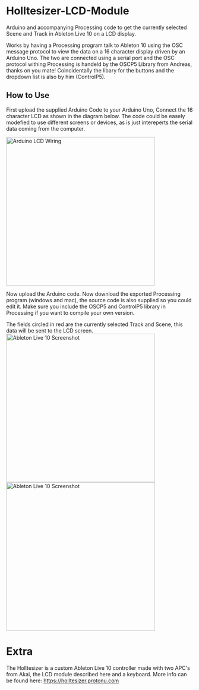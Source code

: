 # Holltesizer-LCD-Module
Arduino and accompanying Processing code to get the currently selected Scene and Track in Ableton Live 10 on a LCD display.

Works by having a Processing program talk to Ableton 10 using the OSC message protocol to view the data on a 16 character display driven by an Arduino Uno. The two are connected using a serial port and the OSC protocol withing Processing is handeld by the OSCP5 Library from Andreas, thanks on you mate! Coincidentally the libary for the buttons and the dropdown list is also by him (ControlP5).

## How to Use
First upload the supplied Arduino Code to your Arduino Uno, Connect the 16 character LCD as shown in the diagram below. The code could be easely modefied to use different screens or devices, as is just intereperts the serial data coming from the computer.

<img src="https://holltesizer.protonu.com/Arduino%20LCD%20Wiring.png" alt="Arduino LCD Wiring" width="auto" height="400">

Now upload the Arduino code. Now download the exported Processing program (windows and mac), the source code is also supplied so you could edit it. Make sure you include the OSCP5 and ControlP5 library in Processing if you want to compile your own version.

The fields circled in red are the currently selected Track and Scene, this data will be sent to the LCD screen.
<img src="https://holltesizer.protonu.com/Ableton%20Screenshot.png" alt="Ableton Live 10 Screenshot" width="auto" height="400">
<img src="https://holltesizer.protonu.com/Holltesizer%20LCD%20Module.jpeg" alt="Ableton Live 10 Screenshot" width="auto" height="400">

# Extra
The Holltesizer is a custom Ableton Live 10 controller made with two APC's from Akai, the LCD module described here and a keyboard. More info can be found here: https://holltesizer.protonu.com
